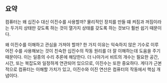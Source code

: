 ## 요약

컴퓨터는 왜 십진수 대신 이진수를 사용할까? 물리적인 장치를 만들 떄 켜짐과 꺼짐이라는 두가지 상태만 갖도록 하는 것이 열가지 상태를 갖도록 하는 것보다 훨씬 쉽기 때문이다.

왜 이진수를 이해하고 관심을 가져야 할까?
한 가지 이유는 익숙하지 않은 기수로 이루어진 수를 사용해보는 것이 친숙한 십진수의 작동 원리를 더 잘 이해하는데 도움을 주기 때문이다.
이는 일종의 수리 추론에 해당한다.
더 나아가서 비트의 개수는 필요한 공간, 시간, 또는 복잡도와 일정하게 연관되어 있으므로, 이진수는 또한 중요하다.
게다가 근본적으로 컴퓨터는 이해할 가치가 있고, 이진수와 이진 연산은 컴퓨터의 작동에서 핵심 개념이다.
